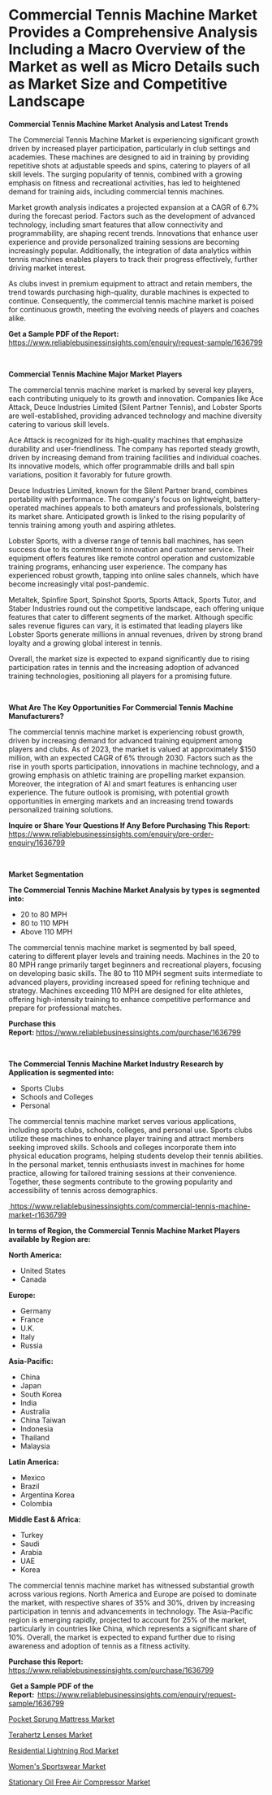 <p><h1>Commercial Tennis Machine Market Provides a Comprehensive Analysis Including a Macro Overview of the Market as well as Micro Details such as Market Size and Competitive Landscape</h1></p><p><strong>Commercial Tennis Machine Market Analysis and Latest Trends</strong></p>
<p><p>The Commercial Tennis Machine Market is experiencing significant growth driven by increased player participation, particularly in club settings and academies. These machines are designed to aid in training by providing repetitive shots at adjustable speeds and spins, catering to players of all skill levels. The surging popularity of tennis, combined with a growing emphasis on fitness and recreational activities, has led to heightened demand for training aids, including commercial tennis machines.</p><p>Market growth analysis indicates a projected expansion at a CAGR of 6.7% during the forecast period. Factors such as the development of advanced technology, including smart features that allow connectivity and programmability, are shaping recent trends. Innovations that enhance user experience and provide personalized training sessions are becoming increasingly popular. Additionally, the integration of data analytics within tennis machines enables players to track their progress effectively, further driving market interest.</p><p>As clubs invest in premium equipment to attract and retain members, the trend towards purchasing high-quality, durable machines is expected to continue. Consequently, the commercial tennis machine market is poised for continuous growth, meeting the evolving needs of players and coaches alike.</p></p>
<p><strong>Get a Sample PDF of the Report:&nbsp;</strong> <a href="https://www.reliablebusinessinsights.com/enquiry/request-sample/1636799">https://www.reliablebusinessinsights.com/enquiry/request-sample/1636799</a></p>
<p>&nbsp;</p>
<p><strong>Commercial Tennis Machine Major Market Players</strong></p>
<p><p>The commercial tennis machine market is marked by several key players, each contributing uniquely to its growth and innovation. Companies like Ace Attack, Deuce Industries Limited (Silent Partner Tennis), and Lobster Sports are well-established, providing advanced technology and machine diversity catering to various skill levels.</p><p>Ace Attack is recognized for its high-quality machines that emphasize durability and user-friendliness. The company has reported steady growth, driven by increasing demand from training facilities and individual coaches. Its innovative models, which offer programmable drills and ball spin variations, position it favorably for future growth.</p><p>Deuce Industries Limited, known for the Silent Partner brand, combines portability with performance. The company's focus on lightweight, battery-operated machines appeals to both amateurs and professionals, bolstering its market share. Anticipated growth is linked to the rising popularity of tennis training among youth and aspiring athletes.</p><p>Lobster Sports, with a diverse range of tennis ball machines, has seen success due to its commitment to innovation and customer service. Their equipment offers features like remote control operation and customizable training programs, enhancing user experience. The company has experienced robust growth, tapping into online sales channels, which have become increasingly vital post-pandemic.</p><p>Metaltek, Spinfire Sport, Spinshot Sports, Sports Attack, Sports Tutor, and Staber Industries round out the competitive landscape, each offering unique features that cater to different segments of the market. Although specific sales revenue figures can vary, it is estimated that leading players like Lobster Sports generate millions in annual revenues, driven by strong brand loyalty and a growing global interest in tennis. </p><p>Overall, the market size is expected to expand significantly due to rising participation rates in tennis and the increasing adoption of advanced training technologies, positioning all players for a promising future.</p></p>
<p>&nbsp;</p>
<p><strong>What Are The Key Opportunities For Commercial Tennis Machine Manufacturers?</strong></p>
<p><p>The commercial tennis machine market is experiencing robust growth, driven by increasing demand for advanced training equipment among players and clubs. As of 2023, the market is valued at approximately $150 million, with an expected CAGR of 6% through 2030. Factors such as the rise in youth sports participation, innovations in machine technology, and a growing emphasis on athletic training are propelling market expansion. Moreover, the integration of AI and smart features is enhancing user experience. The future outlook is promising, with potential growth opportunities in emerging markets and an increasing trend towards personalized training solutions.</p></p>
<p><strong>Inquire or Share Your Questions If Any Before Purchasing This Report:</strong> <a href="https://www.reliablebusinessinsights.com/enquiry/pre-order-enquiry/1636799">https://www.reliablebusinessinsights.com/enquiry/pre-order-enquiry/1636799</a></p>
<p>&nbsp;</p>
<p><strong>Market Segmentation</strong></p>
<p><strong>The Commercial Tennis Machine Market Analysis by types is segmented into:</strong></p>
<p><ul><li>20 to 80 MPH</li><li>80 to 110 MPH</li><li>Above 110 MPH</li></ul></p>
<p><p>The commercial tennis machine market is segmented by ball speed, catering to different player levels and training needs. Machines in the 20 to 80 MPH range primarily target beginners and recreational players, focusing on developing basic skills. The 80 to 110 MPH segment suits intermediate to advanced players, providing increased speed for refining technique and strategy. Machines exceeding 110 MPH are designed for elite athletes, offering high-intensity training to enhance competitive performance and prepare for professional matches.</p></p>
<p><strong>Purchase this Report:&nbsp;</strong><a href="https://www.reliablebusinessinsights.com/purchase/1636799">https://www.reliablebusinessinsights.com/purchase/1636799</a></p>
<p>&nbsp;</p>
<p><strong>The Commercial Tennis Machine Market Industry Research by Application is segmented into:</strong></p>
<p><ul><li>Sports Clubs</li><li>Schools and Colleges</li><li>Personal</li></ul></p>
<p><p>The commercial tennis machine market serves various applications, including sports clubs, schools, colleges, and personal use. Sports clubs utilize these machines to enhance player training and attract members seeking improved skills. Schools and colleges incorporate them into physical education programs, helping students develop their tennis abilities. In the personal market, tennis enthusiasts invest in machines for home practice, allowing for tailored training sessions at their convenience. Together, these segments contribute to the growing popularity and accessibility of tennis across demographics.</p></p>
<p><a href="https://www.reliablebusinessinsights.com/commercial-tennis-machine-market-r1636799">&nbsp;https://www.reliablebusinessinsights.com/commercial-tennis-machine-market-r1636799</a></p>
<p><strong>In terms of Region, the Commercial Tennis Machine Market Players available by Region are:</strong></p>
<p>
    <p> <strong> North America: </strong>
        <ul>
            <li>United States</li>
            <li>Canada</li>
        </ul>
        </p> 
    <p> <strong> Europe: </strong>
        <ul>
            <li>Germany</li>
            <li>France</li>
            <li>U.K.</li>
            <li>Italy</li>
            <li>Russia</li>
        </ul>
        </p> 
    <p> <strong> Asia-Pacific: </strong>
        <ul>
            <li>China</li>
            <li>Japan</li>
            <li>South Korea</li>
            <li>India</li>
            <li>Australia</li>
            <li>China Taiwan</li>
            <li>Indonesia</li>
            <li>Thailand</li>
            <li>Malaysia</li>
        </ul>
        </p> 
    <p> <strong> Latin America: </strong>
        <ul>
            <li>Mexico</li>
            <li>Brazil</li>
            <li>Argentina Korea</li>
            <li>Colombia</li>
        </ul>
        </p> 
    <p> <strong> Middle East & Africa: </strong>
        <ul>
            <li>Turkey</li>
            <li>Saudi</li>
            <li>Arabia</li>
            <li>UAE</li>
            <li>Korea</li>
        </ul>
    </p>
    </p>
<p><p>The commercial tennis machine market has witnessed substantial growth across various regions. North America and Europe are poised to dominate the market, with respective shares of 35% and 30%, driven by increasing participation in tennis and advancements in technology. The Asia-Pacific region is emerging rapidly, projected to account for 25% of the market, particularly in countries like China, which represents a significant share of 10%. Overall, the market is expected to expand further due to rising awareness and adoption of tennis as a fitness activity.</p></p>
<p><strong>Purchase this Report: </strong><a href="https://www.reliablebusinessinsights.com/purchase/1636799">https://www.reliablebusinessinsights.com/purchase/1636799</a></p>
<p>&nbsp;<strong>Get a Sample PDF of the Report:&nbsp;&nbsp;</strong><a href="https://www.reliablebusinessinsights.com/enquiry/request-sample/1636799">https://www.reliablebusinessinsights.com/enquiry/request-sample/1636799</a></p>
<p><strong></strong></p>
<p><p><a href="https://issuu.com/reportprime-2/docs/pocket-sprung-mattress-market-size-_a512e139578b40">Pocket Sprung Mattress Market</a></p><p><a href="https://issuu.com/reportprime-2/docs/terahertz-lenses-market-size-2030.p_56453a4ceef8f4">Terahertz Lenses Market</a></p><p><a href="https://medium.com/@lamarledner2023/what-factors-will-influence-the-residential-lightning-rod-market-in-the-coming-years-4439a9196f1e">Residential Lightning Rod Market</a></p><p><a href="https://www.linkedin.com/pulse/womens-sportswear-market-size-share-trends-analysis-report-product-lof4e?trackingId=BnGiJs17TC6lJ27Ilo%2FZfQ%3D%3D">Women's Sportswear Market</a></p><p><a href="https://github.com/MaryNelson695/Market-Research-Report-List-1/blob/main/stationary-oil-free-air-compressor-market.md">Stationary Oil Free Air Compressor Market</a></p></p>